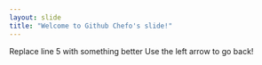 ```yaml
---
layout: slide
title: "Welcome to Github Chefo's slide!"
---
```

Replace line 5 with something better
Use the left arrow to go back!
